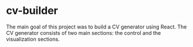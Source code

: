 # cv-builder
 The main goal of this project was to build a CV generator using React. The CV generator consists of two main sections: the control and the visualization sections. 
